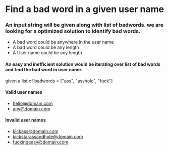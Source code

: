 # Find a bad word in a given user name

### An input string will be given along with list of badwords. we are looking for a optimized solution to identify bad words.

- A bad word could be anywhere in the user name
- A bad word could be any length
- A User name could be any length

#### An easy and inefficient solution would be iterating over list of bad words and find the bad word in user name.

given a list of badwords = ["ass", "asshole", "fuck"]

#### Valid user names
- hello@domain.com 
- any@domain.com

#### Invalid user names
- kickass@domain.com
- kickstarassandhole@domain.com
- fuckingeasy@domain.com
